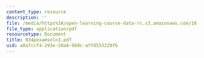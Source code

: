 ```yaml
---
content_type: resource
description: ''
file: /media/https%3A/open-learning-course-data-rc.s3.amazonaws.com/18-034-honors-differential-equations-spring-2004/a0afccf4293e20a89b0caffd553229f6_034pexamsoln3.pdf
file_type: application/pdf
resourcetype: Document
title: 034pexamsoln3.pdf
uid: a0afccf4-293e-20a8-9b0c-affd553229f6
---
```

